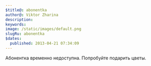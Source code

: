 ```yaml
---
$title@: abonentka
author@: Viktor Zharina
description: 
keywords: 
image: /static/images/default.png
slugRu: abonentka
$dates:
  published: 2013-04-21 07:34:09
---
```

Абонентка временно недоступна. Попробуйте подарить цветы.